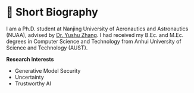
# 🧐 Short Biography

I am a Ph.D. student at Nanjing University of Aeronautics and Astronautics (NUAA), advised by [Dr. Yushu Zhang](http://yushuzhang.cn/). I had received my B.Ec. and M.Ec. degrees in Computer Science and Technology from Anhui University of Science and Technology (AUST).

**Research Interests**

* Generative Model Security
* Uncertainty
* Trustworthy AI
